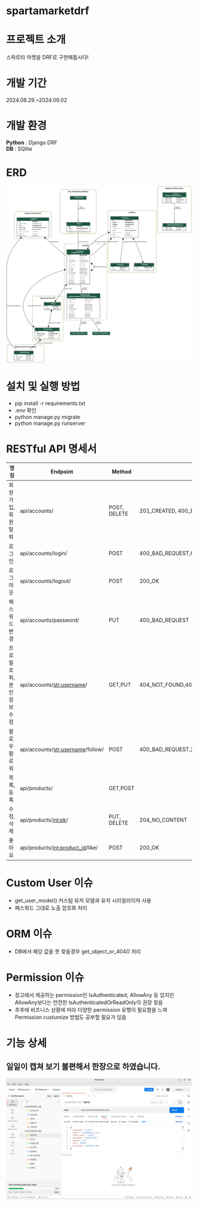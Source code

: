 # spartamarketdrf

# 프로젝트 소개
스파르타 마켓을 DRF로 구현해봅시다!<br>

# 개발 기간
2024.08.29.~2024.09.02<br>

# 개발 환경
**Python** : Django DRF<br>
**DB** : SQlite<br>

# ERD
![image](https://github.com/leeyounghuncom/spartamarketdrf/blob/main/readme/erd.png?raw=true)

# 설치 및 실행 방법
* pip install -r requirements.txt
* .env 확인
* python manage.py migrate
* python manage.py runserver

# RESTful API 명세서
명칭 | Endpoint | Method | status
|------|---|---|---|
회원가입, 회원탈퇴 | api/accounts/ | POST, DELETE | 201_CREATED, 400_BAD_REQUEST,204_NO_CONTENT
로그인 | api/accounts/login/ | POST | 400_BAD_REQUEST,HTTP_200_OK
로그아웃 | api/accounts/logout/ |  POST | 200_OK
패스워드변경 | api/accounts/password/ | PUT |  400_BAD_REQUEST
프로필 조회, 본인 정보 수정 | api/accounts/<str:username>/ | GET,PUT |404_NOT_FOUND,403_FORBIDDEN,200_OK,400_BAD_REQUEST
팔로우 팔로워 |  api/accounts/<str:username>/follow/ | POST | 400_BAD_REQUEST,200_OK
목록,등록 | api/products/ | GET,POST |
수정, 삭제 | api/products/<int:pk>/ | PUT, DELETE | 204_NO_CONTENT
좋아요 | api/products/<int:product_id>/like/ | POST |  200_OK

# Custom User 이슈
* get_user_model() 커스텀 유저 모델과 유저 시리얼라이져 사용
* 패스워드 그대로 노출 암호화 처리

# ORM 이슈
* DB에서 해당 값을 못 찾을경우 get_object_or_404() 처리

# Permission 이슈
* 장고에서 제공하는 permission인 IsAuthenticated, AllowAny 등 있지만 AllowAny보다는 안전한 IsAuthenticatedOrReadOnly이 권장 찾음
* 추후에 비즈니스 상황에 따라 다양한 permission 유형이 필요함을 느껴 Permission custumize 방법도 공부할 필요가 있음

# 기능 상세
## 일일이 캡쳐 보기 불편해서 한장으로 하였습니다.
![image](https://github.com/leeyounghuncom/spartamarketdrf/blob/main/readme/%EC%8A%A4%ED%81%AC%EB%A6%B0%EC%83%B7%202024-09-02%2014-00-47.png?raw=true)
